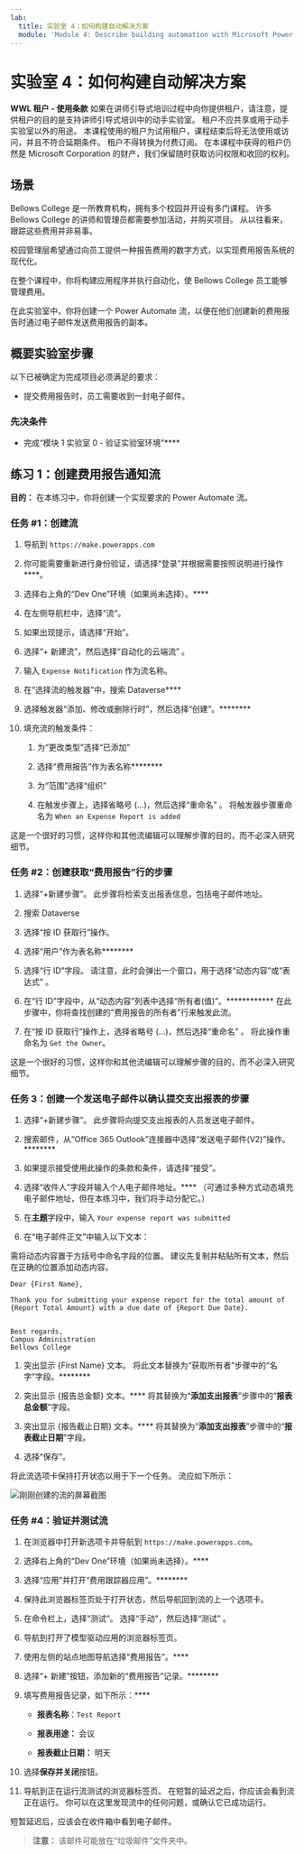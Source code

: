 ```yaml
---
lab:
  title: 实验室 4：如何构建自动解决方案
  module: 'Module 4: Describe building automation with Microsoft Power Automate'
---
```


# 实验室 4：如何构建自动解决方案

**WWL 租户 - 使用条款** 如果在讲师引导式培训过程中向你提供租户，请注意，提供租户的目的是支持讲师引导式培训中的动手实验室。 租户不应共享或用于动手实验室以外的用途。 本课程使用的租户为试用租户，课程结束后将无法使用或访问，并且不符合延期条件。 租户不得转换为付费订阅。 在本课程中获得的租户仍然是 Microsoft Corporation 的财产，我们保留随时获取访问权限和收回的权利。 

## 场景

Bellows College 是一所教育机构，拥有多个校园并开设有多门课程。 许多 Bellows College 的讲师和管理员都需要参加活动，并购买项目。 从以往看来，跟踪这些费用并非易事。 

校园管理层希望通过向员工提供一种报告费用的数字方式，以实现费用报告系统的现代化。 

在整个课程中，你将构建应用程序并执行自动化，使 Bellows College 员工能够管理费用。 

在此实验室中，你将创建一个 Power Automate 流，以便在他们创建新的费用报告时通过电子邮件发送费用报告的副本。

## 概要实验室步骤

以下已被确定为完成项目必须满足的要求：

- 提交费用报告时，员工需要收到一封电子邮件。 

### 先决条件

- 完成“模块 1 实验室 0 - 验证实验室环境”****

## 练习 1：创建费用报告通知流

**目的：** 在本练习中，你将创建一个实现要求的 Power Automate 流。 

### 任务 #1：创建流

1. 导航到 `https://make.powerapps.com`

1. 你可能需要重新进行身份验证，请选择“登录”并根据需要按照说明进行操作****。

1. 选择右上角的“Dev One”环境（如果尚未选择）。****

1. 在左侧导航栏中，选择“流”。

1. 如果出现提示，请选择“开始”。

1. 选择“+ 新建流”，然后选择“自动化的云端流” 。

1. 输入 `Expense Notification` 作为流名称。

1. 在“选择流的触发器”中，搜索 Dataverse****

1. 选择触发器“添加、修改或删除行时”，然后选择“创建”。********

1. 填充流的触发条件：

    1. 为“更改类型”选择“已添加”
    
    1. 选择“费用报告”作为表名称********

    1. 为“范围”选择“组织”

    1. 在触发步骤上，选择省略号 (…)，然后选择“重命名” 。 将触发器步骤重命名为 `When an Expense Report is added` 

这是一个很好的习惯，这样你和其他流编辑可以理解步骤的目的，而不必深入研究细节。

### 任务 #2：创建获取“费用报告”行的步骤

1. 选择“+新建步骤”。 此步骤将检索支出报表信息，包括电子邮件地址。

1. 搜索 Dataverse

1. 选择“按 ID 获取行”操作。

1. 选择“用户”作为表名称********

1. 选择“行 ID”字段。 请注意，此时会弹出一个窗口，用于选择“动态内容”或“表达式” 。

1. 在“行 ID”字段中，从“动态内容”列表中选择“所有者(值)”。************ 在此步骤中，你将查找创建的“费用报告的所有者”行来触发此流。 

1. 在“按 ID 获取行”操作上，选择省略号 (...)，然后选择“重命名”  。 将此操作重命名为 `Get the Owner`。

这是一个很好的习惯，这样你和其他流编辑可以理解步骤的目的，而不必深入研究细节。

### 任务 3：创建一个发送电子邮件以确认提交支出报表的步骤

1. 选择“+新建步骤”。 此步骤将向提交支出报表的人员发送电子邮件。

1. 搜索邮件，从“Office 365 Outlook”连接器中选择“发送电子邮件(V2)”操作。********

1. 如果提示接受使用此操作的条款和条件，请选择“接受”。

1. 选择“收件人”字段并输入个人电子邮件地址。**** （可通过多种方式动态填充电子邮件地址，但在本练习中，我们将手动分配它。）  

1. 在**主题**字段中，输入 `Your expense report was submitted`

1. 在“电子邮件正文”中输入以下文本：

需将动态内容置于方括号中命名字段的位置。 建议先复制并粘贴所有文本，然后在正确的位置添加动态内容。

    Dear {First Name},
    
    Thank you for submitting your expense report for the total amount of {Report Total Amount} with a due date of {Report Due Date}.
    
     
    Best regards,
    Campus Administration
    Bellows College

1. 突出显示 {First Name} 文本。 将此文本替换为“获取所有者”步骤中的“名字”字段。********

1. 突出显示 {报告总金额} 文本。**** 将其替换为“**添加支出报表**”步骤中的“**报表总金额**”字段。

1. 突出显示 {报告截止日期} 文本。**** 将其替换为“**添加支出报表**”步骤中的“**报表截止日期**”字段。

1. 选择“保存”。

将此流选项卡保持打开状态以用于下一个任务。 流应如下所示：

![刚刚创建的流的屏幕截图](media/lab-4-create-an-automated-solution-01.png)

### 任务 #4：验证并测试流

1. 在浏览器中打开新选项卡并导航到 `https://make.powerapps.com`。

1. 选择右上角的“Dev One”环境（如果尚未选择）。****

1. 选择“应用”并打开“费用跟踪器应用”。********

1. 保持此浏览器标签页处于打开状态，然后导航回到流的上一个选项卡。

1. 在命令栏上，选择“测试”。 选择“手动”，然后选择“测试” 。

1. 导航到打开了模型驱动应用的浏览器标签页。

1. 使用左侧的站点地图导航选择“费用报告”。****

1. 选择“+ 新建”按钮，添加新的“费用报告”记录。********

1. 填写费用报告记录，如下所示：****

    - **报表名称**：`Test Report`

    - **报表用途：** 会议

    - **报表截止日期：** 明天

1. 选择**保存并关闭**按钮。

1. 导航到正在运行流测试的浏览器标签页。 在短暂的延迟之后，你应该会看到流正在运行。 你可以在这里发现流中的任何问题，或确认它已成功运行。

短暂延迟后，应该会在收件箱中看到电子邮件。 

>**注意：** 该邮件可能放在“垃圾邮件”文件夹中。

